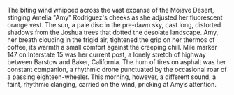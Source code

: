 The biting wind whipped across the vast expanse of the Mojave Desert, stinging Amelia "Amy" Rodriguez's cheeks as she adjusted her fluorescent orange vest.  The sun, a pale disc in the pre-dawn sky, cast long, distorted shadows from the Joshua trees that dotted the desolate landscape.  Amy, her breath clouding in the frigid air, tightened the grip on her thermos of coffee, its warmth a small comfort against the creeping chill.  Mile marker 147 on Interstate 15 was her current post, a lonely stretch of highway between Barstow and Baker, California. The hum of tires on asphalt was her constant companion, a rhythmic drone punctuated by the occasional roar of a passing eighteen-wheeler. This morning, however, a different sound, a faint, rhythmic clanging, carried on the wind, pricking at Amy’s attention.
